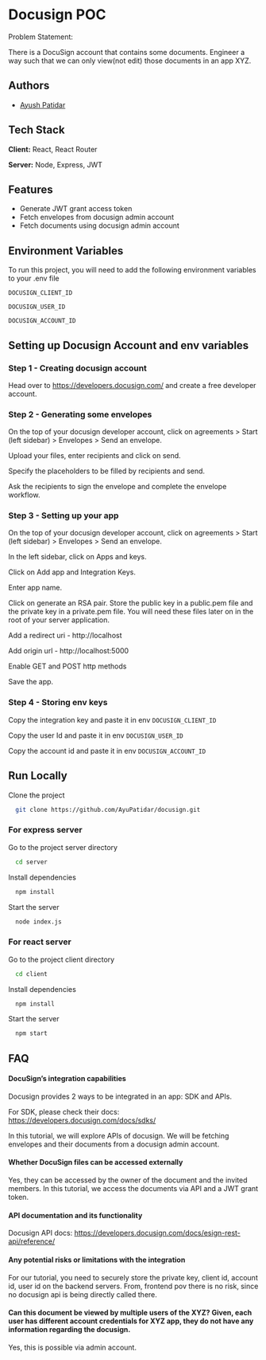
# Docusign POC

Problem Statement: 

There is a DocuSign account that contains some documents. Engineer a way such that we can only view(not edit) those documents in an app XYZ.

## Authors

- [Ayush Patidar](https://www.github.com/AyuPatidar)

## Tech Stack

**Client:** React, React Router

**Server:** Node, Express, JWT

## Features

- Generate JWT grant access token
- Fetch envelopes from docusign admin account
- Fetch documents using docusign admin account

## Environment Variables

To run this project, you will need to add the following environment variables to your .env file

`DOCUSIGN_CLIENT_ID`

`DOCUSIGN_USER_ID`

`DOCUSIGN_ACCOUNT_ID`


## Setting up Docusign Account and env variables

### Step 1 - Creating docusign account

Head over to https://developers.docusign.com/ and create a free developer account.

### Step 2 - Generating some envelopes

On the top of your docusign developer account, click on agreements > Start (left sidebar) > Envelopes > Send an envelope.

Upload your files, enter recipients and click on send.

Specify the placeholders to be filled by recipients and send.

Ask the recipients to sign the envelope and complete the envelope workflow.

### Step 3 - Setting up your app

On the top of your docusign developer account, click on agreements > Start (left sidebar) > Envelopes > Send an envelope.

In the left sidebar, click on Apps and keys.

Click on Add app and Integration Keys.

Enter app name.

Click on generate an RSA pair. Store the public key in a public.pem file and the private key in a private.pem file. You will need these files later on in the root of your server application.

Add a redirect uri - http://localhost

Add origin url - http://localhost:5000

Enable GET and POST http methods

Save the app.

### Step 4 - Storing env keys

Copy the integration key and paste it in env `DOCUSIGN_CLIENT_ID`

Copy the user Id and paste it in env `DOCUSIGN_USER_ID`

Copy the account id and paste it in env `DOCUSIGN_ACCOUNT_ID`


## Run Locally

Clone the project

```bash
  git clone https://github.com/AyuPatidar/docusign.git
```

### For express server

Go to the project server directory

```bash
  cd server
```

Install dependencies

```bash
  npm install
```

Start the server

```bash
  node index.js
```

### For react server

Go to the project client directory

```bash
  cd client
```

Install dependencies

```bash
  npm install
```

Start the server

```bash
  npm start
```

## FAQ

#### DocuSign’s integration capabilities

 Docusign provides 2 ways to be integrated in an app: SDK and APIs.
 
 For SDK, please check their docs: https://developers.docusign.com/docs/sdks/
 
 In this tutorial, we will explore APIs of docusign. We will be fetching envelopes and their documents from a docusign admin account.

#### Whether DocuSign files can be accessed externally

Yes, they can be accessed by the owner of the document and the invited members. In this tutorial, we access the documents via API and a JWT grant token.

#### API documentation and its functionality

 Docusign API docs: https://developers.docusign.com/docs/esign-rest-api/reference/

#### Any potential risks or limitations with the integration

For our tutorial, you need to securely store the private key, client id, account id, user id on the backend servers. From, frontend pov there is no risk, since no docusign api is being directly called there.

#### Can this document be viewed by multiple users of the XYZ? Given, each user has different account credentials for XYZ app, they do not have any information regarding the docusign.

Yes, this is possible via admin account.
